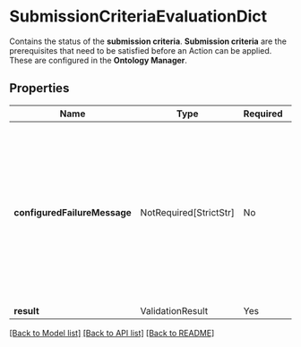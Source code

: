 # SubmissionCriteriaEvaluationDict

Contains the status of the **submission criteria**.
**Submission criteria** are the prerequisites that need to be satisfied before an Action can be applied.
These are configured in the **Ontology Manager**.


## Properties
| Name | Type | Required | Description |
| ------------ | ------------- | ------------- | ------------- |
**configuredFailureMessage** | NotRequired[StrictStr] | No | The message indicating one of the **submission criteria** was not satisfied. This is configured per **submission criteria** in the **Ontology Manager**.  |
**result** | ValidationResult | Yes |  |


[[Back to Model list]](../../../README.md#models-v1-link) [[Back to API list]](../../README.md#documentation-for-api-endpoints) [[Back to README]](../../README.md)
